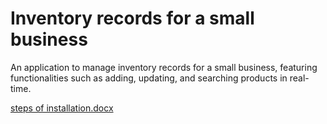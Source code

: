 # Inventory records for a small business
An application to manage inventory records for a small business, featuring functionalities such as adding, updating, and searching products in real-time.

[steps of installation.docx](https://github.com/user-attachments/files/18045977/steps.of.installation.docx)




